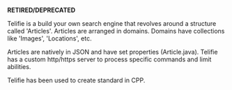 **RETIRED/DEPRECATED**

Telifie is a build your own search engine that revolves around a structure called 'Articles'. Articles are arranged in domains. Domains have collections like 'Images', 'Locations', etc.

Articles are natively in JSON and have set properties (Article.java). Telifie has a custom http/https server to process specific commands and limit abilities.

Telifie has been used to create standard in CPP.
